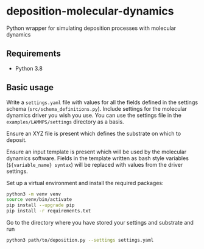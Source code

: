 # deposition-molecular-dynamics
Python wrapper for simulating deposition processes with molecular dynamics 

## Requirements

- Python 3.8

## Basic usage

Write a `settings.yaml` file with values for all the fields defined in the settings schema (`src/schema_definitions.py`). Include settings for the molecular dynamics driver you wish you use. You can use the settings file in the `examples/LAMMPS/settings` directory as a basis.

Ensure an XYZ file is present which defines the substrate on which to deposit.

Ensure an input template is present which will be used by the molecular dynamics software. Fields in the template written as bash style variables (`${variable_name} syntax`) will be replaced with values from the driver settings. 

Set up a virtual environment and install the required packages:
```bash
python3 -m venv venv
source venv/bin/activate
pip install --upgrade pip
pip install -r requirements.txt
```

Go to the directory where you have stored your settings and substrate and run
```bash
python3 path/to/deposition.py --settings settings.yaml
```